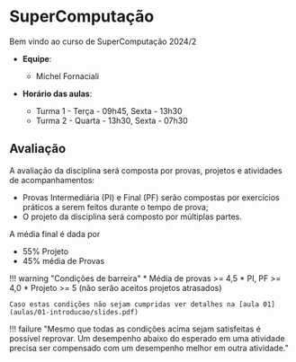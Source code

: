 # SuperComputação

Bem vindo ao curso de SuperComputação 2024/2 

* **Equipe**: 
    * Michel Fornaciali

* **Horário das aulas**:
    * Turma 1 - Terça - 09h45, Sexta - 13h30
     * Turma 2 - Quarta - 13h30, Sexta - 07h30
    


## Avaliação

A avaliação da disciplina será composta por provas, projetos e atividades de acompanhamentos:

* Provas Intermediária (PI) e Final (PF) serão compostas por exercícios práticos a serem feitos durante o tempo de prova;
* O projeto da disciplina será composto por múltiplas partes. 
<!-- [Mais detalhes na página de projetos](projetos) -->

A média final é dada por 

* 55% Projeto
* 45% média de Provas

!!! warning "Condições de barreira"
    * Média de provas >= 4,5
    * PI, PF >= 4,0
    * Projeto >= 5 (não serão aceitos projetos atrasados)

    Caso estas condições não sejam cumpridas ver detalhes na [aula 01](aulas/01-introducao/slides.pdf)

!!! failure "Mesmo que todas as condições acima sejam satisfeitas é possível reprovar. Um desempenho abaixo do esperado em uma atividade precisa ser compensado com um desempenho melhor em outra atividade."

